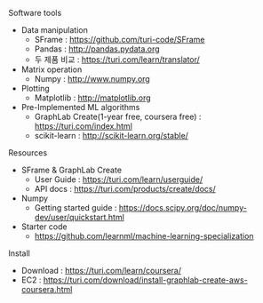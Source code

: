 Software tools

* Data manipulation
  * SFrame : https://github.com/turi-code/SFrame
  * Pandas : http://pandas.pydata.org
  * 두 제품 비교 : https://turi.com/learn/translator/
* Matrix operation
  * Numpy : http://www.numpy.org
* Plotting
  * Matplotlib : http://matplotlib.org
* Pre-Implemented ML algorithms
  * GraphLab Create(1-year free, coursera free) : https://turi.com/index.html
  * scikit-learn : http://scikit-learn.org/stable/

Resources

* SFrame & GraphLab Create
  * User Guide : https://turi.com/learn/userguide/
  * API docs : https://turi.com/products/create/docs/
* Numpy
  * Getting started guide : https://docs.scipy.org/doc/numpy-dev/user/quickstart.html
* Starter code
  * https://github.com/learnml/machine-learning-specialization

Install

* Download : https://turi.com/learn/coursera/
* EC2 : https://turi.com/download/install-graphlab-create-aws-coursera.html
